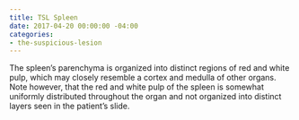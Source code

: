 ```yaml
---
title: TSL Spleen
date: 2017-04-20 00:00:00 -04:00
categories:
- the-suspicious-lesion
---
```


The spleen’s parenchyma is organized into distinct regions of red and white pulp, which may closely resemble a cortex and medulla of other organs. Note however, that the red and white pulp of the spleen is somewhat uniformly distributed throughout the organ and not organized into distinct layers seen in the patient’s slide.
